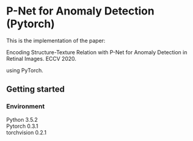# P-Net for Anomaly Detection (Pytorch)

This is the implementation of the paper:

Encoding Structure-Texture Relation with P-Net for Anomaly Detection in Retinal Images. ECCV 2020.

using PyTorch.


## Getting started

### Environment
Python 3.5.2  
Pytorch 0.3.1  
torchvision 0.2.1

<!--### Getting the datasets-->

<!--The PF-Pascal dataset (used for training and evaluation) can be downloaded and unzipped by browsing to the `datasets/pf-pascal/` folder and running `download.sh`.-->

<!--The PF-Willow and TSS dataset (used for evaluation) can be downloaded by browsing to the `datasets/` folder and run `download_datasets.py`. The datasets will be under `datasets/proposal-flow-willow` and `datasets/tss`-->



<!--### Getting the trained models-->

<!--The trained models trained on PF-Pascal (`best_dccnet.pth.tar`) can be dowloaded by browsing to the `trained_models/` folder and running `download.sh` (comming soon).-->


<!--## Training-->

<!--To train a model, run `train_dccnet.sh` under `scripts` folder to reproduce our results.-->


<!--## Evaluation-->

<!--Evaluation for PF-Pascal and PF-Willow is implemented in the `eval_pf_pascal.py` and `eval_pf_willow.py` file respectively. You can run the evaluation in the following way: -->

<!--```bash-->
<!--python eval_pf_pascal.py --checkpoint trained_models/[checkpoint name]-->
<!--```-->

<!--Evaluation for TSS is implemented in the `eval_tss.py` file. You can run the evaluation in the following way: -->

<!--```bash-->
<!--python eval_tss.py --checkpoint trained_models/[checkpoint name]-->
<!--```-->

<!--This will generate a series of flow files in the `datasets/dccnet_results` folder that then need to be fed to the TSS evaluation Matlab code. -->
<!--In order to run the Matlab evaluation, you need to clone the [TSS repo](https://github.com/t-taniai/TSS_CVPR2016_EvaluationKit) and follow the corresponding instructions.-->

<!--## Acknwoledgement-->

<!--We borrow tons of code from [NC-Net](https://github.com/ignacio-rocco/ncnet) and [WeakAlign](https://github.com/ignacio-rocco/weakalign).-->

<!--## BibTeX -->

<!--If you use this code in your project, please cite our paper:-->
<!--````-->
<!--@inproceedings{huang2019dynamic,-->
  <!--title={Dynamic Context Correspondence Network for Semantic Alignment},-->
  <!--author={Huang, Shuaiyi and Wang, Qiuyue and Zhang, Songyang and Yan, Shipeng and He, Xuming},-->
  <!--booktitle={Proceedings of the IEEE International Conference on Computer Vision},-->
  <!--pages={2010--2019},-->
  <!--year={2019}-->
<!--}-->
<!--````-->


